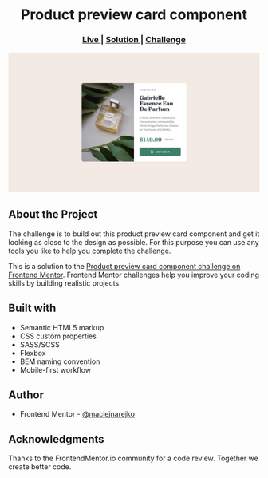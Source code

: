 <h1 align="center">Product preview card component
</h1>

<div align="center">
  <h3>
    <a href="https://maciejnarejko.github.io/product-preview-card-component-main/">
      Live
    </a>
    | 
    <a href="#">
      Solution
    </a>
    | 
    <a href="https://www.frontendmentor.io/challenges/product-preview-card-component-GO7UmttRfa">
      Challenge
    </a>
  </h3>
</div>

<img src="./img/desktop-design.jpg"></img>

## About the Project

The challenge is to build out this product preview card component and get it looking as close to the design as possible. For this purpose you can use any tools you like to help you complete the challenge.

This is a solution to the [Product preview card component challenge on Frontend Mentor](https://www.frontendmentor.io/challenges/product-preview-card-component-GO7UmttRfa). Frontend Mentor challenges help you improve your coding skills by building realistic projects. 

## Built with

- Semantic HTML5 markup
- CSS custom properties
- SASS/SCSS
- Flexbox
- BEM naming convention
- Mobile-first workflow

## Author

- Frontend Mentor - <a href="https://www.frontendmentor.io/profile/MaciejNarejko">@maciejnarejko</a>

## Acknowledgments

Thanks to the FrontendMentor.io community for a code review.
Together we create better code.
